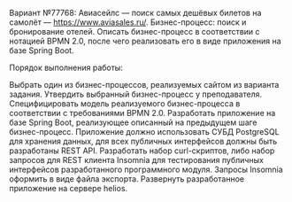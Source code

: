 Вариант №77768: Авиасейлс — поиск самых дешёвых билетов на самолёт — https://www.aviasales.ru/. Бизнес-процесс: поиск и бронирование отелей.
Описать бизнес-процесс в соответствии с нотацией BPMN 2.0, после чего реализовать его в виде приложения на базе Spring Boot.

Порядок выполнения работы:

Выбрать один из бизнес-процессов, реализуемых сайтом из варианта задания.
Утвердить выбранный бизнес-процесс у преподавателя.
Специфицировать модель реализуемого бизнес-процесса в соответствии с требованиями BPMN 2.0.
Разработать приложение на базе Spring Boot, реализующее описанный на предыдущем шаге бизнес-процесс. Приложение должно использовать СУБД PostgreSQL для хранения данных, для всех публичных интерфейсов должны быть разработаны REST API.
Разработать набор curl-скриптов, либо набор запросов для REST клиента Insomnia для тестирования публичных интерфейсов разработанного программного модуля. Запросы Insomnia оформить в виде файла экспорта.
Развернуть разработанное приложение на сервере helios.